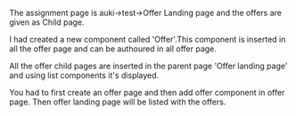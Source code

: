 The assignment page is auki->test->Offer Landing page and the offers are given as Child page.

I had created a new component called 'Offer'.This component is inserted in all the offer page and can be authoured in all offer page.

All the offer child pages are inserted in the parent page 'Offer landing page' and using list components it's displayed.

You had to first create an offer page and then add offer component in offer page.
Then offer landing page will be listed with the offers.

